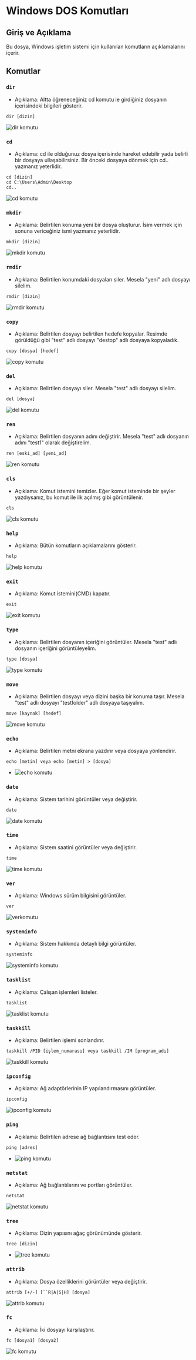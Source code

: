 # Windows DOS Komutları
## Giriş ve Açıklama
Bu dosya, Windows işletim sistemi için kullanılan komutların açıklamalarını içerir.

## Komutlar


### ``dir``
* Açıklama: Altta öğreneceğiniz cd komutu ie girdiğiniz dosyanın içerisindeki bilgileri gösterir.

```DOS
dir [dizin]
```

![dir komutu](Pictures/dir.png)
### ``cd``
* Açıklama: cd ile olduğunuz dosya içerisinde hareket edebilir yada belirli bir dosyaya ullaşabilirsiniz. Bir önceki dosyaya dönmek için cd.. yazmanız yeterlidir.
```DOS
cd [dizin]
cd C:\Users\Admin\Desktop
cd..
```

![cd komutu](Pictures/cd.png)
### ``mkdir``
* Açıklama: Belirtilen konuma yeni bir dosya oluşturur. İsim vermek için sonuna vericeğiniz ismi yazmanız yeterlidir.
```DOS
mkdir [dizin]
```

![mkdir komutu](Pictures/mkdir.png)
### ``rmdir``
* Açıklama: Belirtilen konumdaki dosyaları siler. Mesela "yeni" adlı dosyayı silelim. 
```DOS
rmdir [dizin]
```

![rmdir komutu](Pictures/rmdir.png)
### ``copy``
* Açıklama: Belirtilen dosyayı belirtilen hedefe kopyalar. Resimde görüldüğü gibi "test" adlı dosyayı "destop" adlı dosyaya kopyaladık.
```DOS
copy [dosya] [hedef]
```

![copy komutu](Pictures/copy.png)
### ``del``
* Açıklama: Belirtilen dosyayı siler. Mesela "test" adlı dosyayı silelim.
```DOS
del [dosya]
```

![del komutu](Pictures/del.png)
### ``ren``
* Açıklama: Belirtilen dosyanın adını değiştirir. Mesela "test" adlı dosyanın adını "test1" olarak değiştirelim.
```DOS
ren [eski_ad] [yeni_ad]
```

![ren komutu](Pictures/ren.png)
### ``cls``
* Açıklama: Komut istemini temizler. Eğer komut isteminde bir şeyler yazdıysanız, bu komut ile ilk açılmış gibi görüntülenir.
```DOS
cls
```

![cls komutu](Pictures/cls.png)
### ``help``
* Açıklama: Bütün komutların açıklamalarını gösterir. 
```DOS
help
```

![help komutu](Pictures/help.png)
### ``exit``
* Açıklama: Komut istemini(CMD) kapatır.
```DOS
exit
```

![exit komutu](Pictures/exit.png)
### ``type``
* Açıklama: Belirtilen dosyanın içeriğini görüntüler. Mesela "test" adlı dosyanın içeriğini görüntüleyelim.
```DOS
type [dosya]
```

![type komutu](Pictures/type.png)
### ``move``
* Açıklama: Belirtilen dosyayı veya dizini başka bir konuma taşır. Mesela "test" adlı dosyayı "testfolder" adlı dosyaya taşıyalım.
```DOS
move [kaynak] [hedef]
```

![move komutu](Pictures/move.png)

### ``echo``
* Açıklama: Belirtilen metni ekrana yazdırır veya dosyaya yönlendirir.
```DOS
echo [metin] veya echo [metin] > [dosya]
```

* ![echo komutu](Pictures/echo.png)

### ``date``
* Açıklama: Sistem tarihini görüntüler veya değiştirir.
```DOS
date
```

![date komutu](Pictures/date.png)

### ``time``
* Açıklama: Sistem saatini görüntüler veya değiştirir.
```DOS
time
```

![time komutu](Pictures/time.png)

### ``ver``
* Açıklama: Windows sürüm bilgisini görüntüler.
```DOS
ver
```

![verkomutu](Pictures/ver.png)

### ``systeminfo``
* Açıklama: Sistem hakkında detaylı bilgi görüntüler.
```DOS
systeminfo
```

![systeminfo komutu](Pictures/systeminfo.png)

### ``tasklist``
* Açıklama: Çalışan işlemleri listeler.
```DOS
tasklist
```
 
![tasklist komutu](Pictures/tasklist.png)

### ``taskkill``
* Açıklama: Belirtilen işlemi sonlandırır.
```DOS
taskkill /PID [işlem_numarası] veya taskkill /IM [program_adı]
```

![taskkill komutu](Pictures/taskkill.png)

### ``ipconfig``
* Açıklama: Ağ adaptörlerinin IP yapılandırmasını görüntüler.
```DOS
ipconfig
```
 
![ipconfig komutu](Pictures/ipconfig.png)

### ``ping``
* Açıklama: Belirtilen adrese ağ bağlantısını test eder.
```DOS
ping [adres]
```
* ![ping komutu](Pictures/ping.png)

### ``netstat``
* Açıklama: Ağ bağlantılarını ve portları görüntüler.
```DOS
netstat
```

![netstat komutu](Pictures/netstat.png)

### ``tree``
* Açıklama: Dizin yapısını ağaç görünümünde gösterir.
```DOS
tree [dizin]
```
* ![tree komutu](Pictures/tree.png)

### ``attrib``
* Açıklama: Dosya özelliklerini görüntüler veya değiştirir.
```DOS
attrib [+/-] [``R|A|S|H] [dosya]
```

![attrib komutu](Pictures/attrib.png)

### ``fc``
* Açıklama: İki dosyayı karşılaştırır.
```DOS
fc [dosya1] [dosya2]
```

![fc komutu](Pictures/fc.png)

